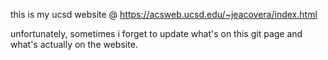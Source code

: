 this is my ucsd website @ https://acsweb.ucsd.edu/~jeacovera/index.html

unfortunately, sometimes i forget to update what's on this git page and what's actually on the website.